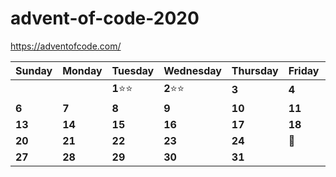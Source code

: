 # advent-of-code-2020

https://adventofcode.com/

Sunday | Monday | Tuesday | Wednesday | Thursday | Friday | Saturday
------- | -------| ------- | ------- | -------| -------| -------
   |   |   | **1**⭐⭐ | **2**⭐⭐ | **3**  | **4** |   **5**
 **6**  | **7**    | **8**    | **9**   | **10**   | **11**    | **12**   
 **13**  | **14**  | **15**  | **16**  | **17**  | **18**  | **19** 
 **20**  | **21** | **22**  | **23** | **24** | :christmas_tree: | **26**  
 **27** | **28** | **29** | **30** | **31** |  | 
 
